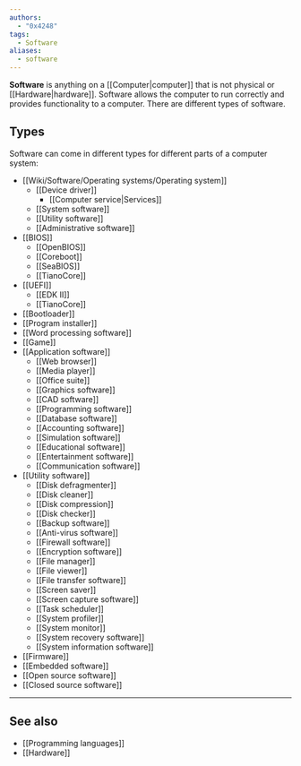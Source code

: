 ```yaml
---
authors:
  - "0x4248"
tags:
  - Software
aliases:
  - software
---
```

**Software** is anything on a [[Computer|computer]] that is not physical or [[Hardware|hardware]]. Software allows the computer to run correctly and provides functionality to a computer. There are different types of software.
## Types
Software can come in different types for different parts of a computer system:
- [[Wiki/Software/Operating systems/Operating system]]
	- [[Device driver]]
		- [[Computer service|Services]]
	- [[System software]]
	- [[Utility software]]
	- [[Administrative software]]
- [[BIOS]]
	- [[OpenBIOS]]
	- [[Coreboot]]
	- [[SeaBIOS]]
	- [[TianoCore]]
- [[UEFI]]
	- [[EDK II]]
	- [[TianoCore]]
- [[Bootloader]]
- [[Program installer]]
- [[Word processing software]]
- [[Game]]
- [[Application software]]
	- [[Web browser]]
	- [[Media player]]
	- [[Office suite]]
	- [[Graphics software]]
	- [[CAD software]]
	- [[Programming software]]
	- [[Database software]]
	- [[Accounting software]]
	- [[Simulation software]]
	- [[Educational software]]
	- [[Entertainment software]]
	- [[Communication software]]
- [[Utility software]]
	- [[Disk defragmenter]]
	- [[Disk cleaner]]
	- [[Disk compression]]
	- [[Disk checker]]
	- [[Backup software]]
	- [[Anti-virus software]]
	- [[Firewall software]]
	- [[Encryption software]]
	- [[File manager]]
	- [[File viewer]]
	- [[File transfer software]]
	- [[Screen saver]]
	- [[Screen capture software]]
	- [[Task scheduler]]
	- [[System profiler]]
	- [[System monitor]]
	- [[System recovery software]]
	- [[System information software]]
- [[Firmware]]
- [[Embedded software]]
- [[Open source software]]
- [[Closed source software]]

___
## See also
- [[Programming languages]]
- [[Hardware]]
